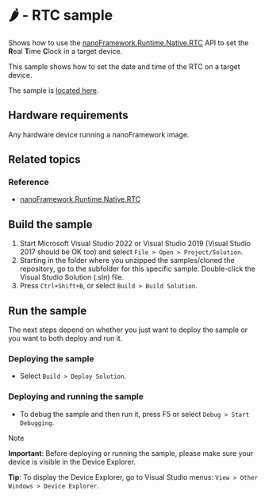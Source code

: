 # 🌶️ - RTC sample

Shows how to use the [nanoFramework.Runtime.Native.RTC](http://docs.nanoframework.net/api/nanoFramework.Runtime.Native.RTC.html) API to set the **R**eal **T**ime **C**lock in a target device.

This sample shows how to set the date and time of the RTC on a target device.

The sample is [located here](./Program.cs).

## Hardware requirements

Any hardware device running a nanoFramework image.

## Related topics

### Reference

- [nanoFramework.Runtime.Native.RTC](http://docs.nanoframework.net/api/nanoFramework.Runtime.Native.RTC.html)

## Build the sample

1. Start Microsoft Visual Studio 2022 or Visual Studio 2019 (Visual Studio 2017 should be OK too) and select `File > Open > Project/Solution`.
1. Starting in the folder where you unzipped the samples/cloned the repository, go to the subfolder for this specific sample. Double-click the Visual Studio Solution (.sln) file.
1. Press `Ctrl+Shift+B`, or select `Build > Build Solution`.

## Run the sample

The next steps depend on whether you just want to deploy the sample or you want to both deploy and run it.

### Deploying the sample

- Select `Build > Deploy Solution`.

### Deploying and running the sample

- To debug the sample and then run it, press F5 or select `Debug > Start Debugging`.

> [!NOTE]
>
> **Important**: Before deploying or running the sample, please make sure your device is visible in the Device Explorer.
>
> **Tip**: To display the Device Explorer, go to Visual Studio menus: `View > Other Windows > Device Explorer`.

